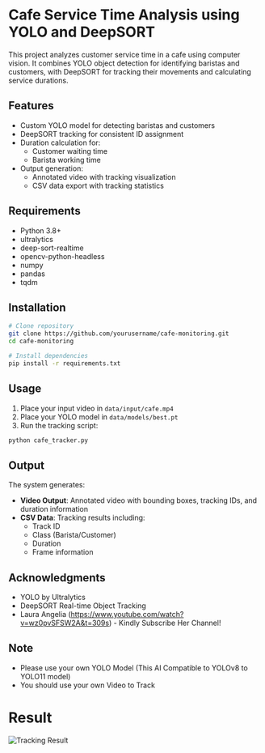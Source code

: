 # Cafe Service Time Analysis using YOLO and DeepSORT

This project analyzes customer service time in a cafe using computer vision. It combines YOLO object detection for identifying baristas and customers, with DeepSORT for tracking their movements and calculating service durations.

## Features

- Custom YOLO model for detecting baristas and customers
- DeepSORT tracking for consistent ID assignment
- Duration calculation for:
  - Customer waiting time
  - Barista working time
- Output generation:
  - Annotated video with tracking visualization
  - CSV data export with tracking statistics

## Requirements

- Python 3.8+
- ultralytics
- deep-sort-realtime
- opencv-python-headless
- numpy
- pandas
- tqdm

## Installation

```bash
# Clone repository
git clone https://github.com/yourusername/cafe-monitoring.git
cd cafe-monitoring

# Install dependencies
pip install -r requirements.txt
```

## Usage

1. Place your input video in `data/input/cafe.mp4`
2. Place your YOLO model in `data/models/best.pt`
3. Run the tracking script:
```bash
python cafe_tracker.py
```

## Output

The system generates:

- **Video Output**: Annotated video with bounding boxes, tracking IDs, and duration information
- **CSV Data**: Tracking results including:
  - Track ID
  - Class (Barista/Customer)
  - Duration
  - Frame information

## Acknowledgments

- YOLO by Ultralytics
- DeepSORT Real-time Object Tracking
- Laura Angelia (https://www.youtube.com/watch?v=wz0pvSFSW2A&t=309s) - Kindly Subscribe Her Channel! 

## Note
- Please use your own YOLO Model (This AI Compatible to YOLOv8 to YOLO11 model)
- You should use your own Video to Track

# Result
![Tracking Result](https://i.postimg.cc/GhCjvcB4/vlcsnap-2024-12-21-19h03m34s586.png "Cafe Service Tracking")
